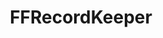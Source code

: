 ---
title: FFRecordKeeper
crosslinks:
- livven
- FinalFantasy
- FFBraveExvius
- FFRK
- y
- ffxiv
- grandorder
- DFFOperaOmnia
- modnews
- test
- Nexus6P
- safe__space
- OutOfTheLoop
- FFXII
- mycleavage
- KarmaCourt
- todayilearned
- giftcardexchange
- titusoneil
- 2zp0dhi
---